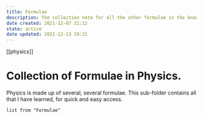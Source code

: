 ```yaml
---
title: Formulae
description: The collection note for all the other formulae in the knowledge collection
date created: 2021-12-07 21:12
state: active
date updated: 2021-12-13 19:21
---
```

[[physics]]


# Collection of Formulae in Physics.

Physics is made up of several, several formulae. This sub-folder contains all that I have learned, for quick and easy access.
```dataview
list from "Formulae"
```
